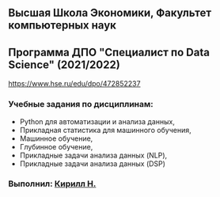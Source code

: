 ## Высшая Школа Экономики, Факультет компьютерных наук
## Программа ДПО "Специалист по Data Science" (2021/2022)

https://www.hse.ru/edu/dpo/472852237

### Учебные задания по дисциплинам:
- Python для автоматизации и анализа данных,
- Прикладная статистика для машинного обучения,
- Машинное обучение,
- Глубинное обучение,
- Прикладные задачи анализа данных (NLP),
- Прикладные задачи анализа данных (DSP)

### Выполнил: [Кирилл Н.](mailto:ibnkir@yandex.ru)

